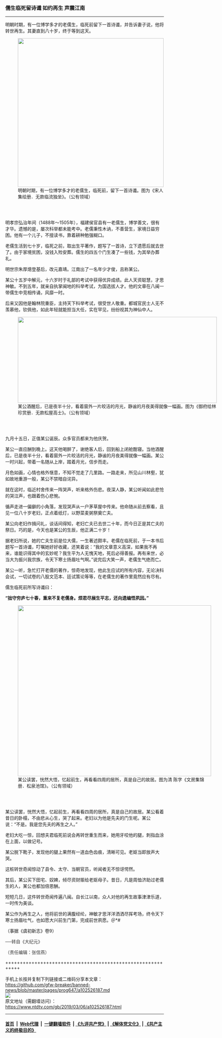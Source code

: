 ### 儒生临死留诗谶 如约再生 声震江南
------------------------

<div class="post_content" itemprop="articleBody">
 <div class="column">
  <div class="arttop mbottom20">
   <div class="blue16 subtitle mtop10">
    明朝时期，有一位博学多才的老儒生，临死前留下一首诗谶，并告诉妻子说，他将转世再生。其妻直到八十岁，终于等到这天。
   </div>
  </div>
 </div>
 <figure class="wp-caption aligncenter" id="attachment_11071536" style="width: 463px;">
  <a href="http://i.epochtimes.com/assets/uploads/2019/02/0626-8.jpg">
   <img alt="" class=" wp-image-11071536" height="472" src="http://i.epochtimes.com/assets/uploads/2019/02/0626-8-450x459.jpg" width="463"/>
  </a>
  <br/><figcaption class="wp-caption-text">
   明朝时期，有一位博学多才的老儒生，临死前，留下一首诗谶。图为《宋人集绘册．无款临流独坐》。（公有领域）
  </figcaption><br/>
 </figure><br/>
 <p>
  明孝宗弘治年间（1488年～1505年），福建侯官县有一老儒生，博学善文，很有才华。遗憾的是，屡次科举都未能考中。老儒秉性木讷，不善营生，家境日益穷困。他有一个儿子，不擅读书，靠着耕种勉强糊口。
 </p>
 <p>
  老儒生活到七十岁，临死之前，取出生平著作，题写了一首诗，立下遗愿后就去世了。由于家境贫困，没钱入殓安葬。儒生的四五个门生凑了一些钱，为其举办葬礼。
 </p>
 <p>
  明世宗朱厚熜登基后，改元嘉靖。江南出了一名年少才俊，且称某公。
 </p>
 <p>
  某公十五岁中解元，十六岁时于礼部的考试中获得优异成绩。此人天资聪慧，才思神敏。不到五年，就亲自执掌闽地的科举考试，为国选拔人才。他的文章在八闽一带儒生中竞相传诵，风靡一时。
 </p>
 <p>
  后来又因他是翰林院重臣，主持天下科举考试，很受世人敬重。都城官民士人无不羡慕他，钦佩他，如此年轻就能担当大任，实在罕见，纷纷视其为神仙中人。
 </p>
 <figure class="wp-caption aligncenter" id="attachment_11071398" style="width: 632px;">
  <a href="http://i.epochtimes.com/assets/uploads/2019/02/0226-5.jpg">
   <img alt="" class=" wp-image-11071398" height="273" src="http://i.epochtimes.com/assets/uploads/2019/02/0226-5-600x259.jpg" width="632"/>
  </a>
  <br/><figcaption class="wp-caption-text">
   某公酒醒后，已是夜半十分，看着窗外一片皎洁的月光，静谧的月夜美得就像一幅画。图为《御府绘林珍赏册．无款松屋高士》。（公有领域）
  </figcaption><br/>
 </figure><br/>
 <p>
  九月十五日，正值某公诞辰。众多官员都来为他庆贺。
 </p>
 <p>
  某公一直应酬到晚上。这天他喝醉了，谢绝客人后，回到船上闭舱酣寝。当他酒醒后，已是夜半十分，看着窗外一片皎洁的月光，静谧的月夜美得就像一幅画。某公一时兴起，带着一名随从上岸，踏着月光，信步而走。
 </p>
 <p>
  月色如画，心情也格外惬意，不知不觉走了几里路。一路走来，所见山川林壑，犹如故地重游一般，某公不禁暗自诧异。
 </p>
 <p>
  就在这时，临近村舍传来一阵哭声，听来格外伤悲。夜深人静，某公听闻如此悲怆的哭泣声，也跟着伤心悲惋。
 </p>
 <p>
  循声走进一偏僻的小角落，发现哭声从一户茅草屋中传来。他命随从前去察看，且见一位八十岁老妇，正点着纸灯，以野菜麦粥祭奠亡夫。
 </p>
 <p>
  某公向老妇作揖问礼，谈话间得知，老妇亡夫已去世二十年，而今日正是其亡夫的祭日。巧的是，今天也是某公的生辰，他正满二十岁！
 </p>
 <p>
  据老妇所说，她的亡夫生前是位大儒，一生著述颇丰。老儒在临死前，于一本书后题写一首诗谶，叮嘱她好好收藏，还笑着说：“我的文章意义高深，如果我不再来，谁能识得其中的玄妙呢？我生平为人无愧天地，死后必得善报。再有来世，必当大为振兴我宗族，令天下寒士扬眉吐气啊。”说完后大笑一声，老儒生气绝而亡。
 </p>
 <p>
  某公一听，急忙打开老儒的著作，惊奇地发现，他此生应试的所有内容，无论决科会试，一切试卷的八股文范本、廷试策论等等，在老儒生的著作里竟然应有尽有。
 </p>
 <p>
  儒生临死前所写诗谶曰：
 </p>
 <p>
  <strong>
   “拙守穷庐七十春，重来不复老儒身。烦君尽展生平志，还向遗编悟夙因。”
  </strong>
 </p>
 <figure class="wp-caption aligncenter" id="attachment_11071421" style="width: 614px;">
  <a href="http://i.epochtimes.com/assets/uploads/2019/02/0226-6.jpg">
   <img alt="" class=" wp-image-11071421" height="542" src="http://i.epochtimes.com/assets/uploads/2019/02/0226-6-600x530.jpg" width="614"/>
  </a>
  <br/><figcaption class="wp-caption-text">
   某公读罢，恍然大悟，忆起前生，再看看四周的居所，真是自己的故居。图为清 陈字《文房集锦册．松泉池馆》。（公有领域）
  </figcaption><br/>
 </figure><br/>
 <p>
  某公读罢，恍然大悟，忆起前生，再看看四周的居所，真是自己的故居。某公看着昔日的卧榻，不由悲从心生，哭了起来。老妇以为他是先夫的门生呢。某公说：“不是。我是您先夫的再生之人。”
 </p>
 <p>
  老妇大吃一惊，回想夫君临死前说会再转世重生而来，她用牙咬他的腿，刺指血涂在上面，以做记号。
 </p>
 <p>
  某公脱下靴子，发现他的腿上果然有一道血色齿痕，清晰可见。老妪当即放声大哭。
 </p>
 <p>
  这桩转世奇闻惊动了县令、太守、当朝官员，听闻者无不惊讶愕然。
 </p>
 <p>
  其后，某公买下田宅、奴婢，倾尽资财赈给老妪母子。昔日，凡是周恤济助过老儒生的人，某公也都加倍恩酬。
 </p>
 <p>
  短短几日，这件转世奇闻传遍八闽。自长江以南，众人对他的再生故事津津乐道，一时传为美谈。
 </p>
 <p>
  某公作为再生之人，他将前世的满腹经纶，神敏才思洋洋洒洒尽挥考场，终令天下寒士扬眉吐气，也如愿大兴前生门第，完成前世夙愿。＠*#
 </p>
 <p>
  （事据《虞初新志》卷9）
 </p>
 <p>
  <span style="color: #343434; font-family: helvetica neue, helvetica, arial, sans-serif;">
   ──转自《大纪元》
  </span>
 </p>
 <p>
  <span style="color: #343434; font-family: helvetica neue, helvetica, arial, sans-serif;">
   （责任编辑：张信燕）
  </span>
 </p>
 <div class="single_ad">
 </div>
</div>

+++++++++++++++++++++++++++++++++++++++++++++++++++++++++++<br/><br/>
手机上长按并复制下列链接或二维码分享本文章：<br/>
https://github.com/gfw-breaker/banned-news/blob/master/pages/prog647/a102526187.md <br/>
<a href='https://github.com/gfw-breaker/banned-news/blob/master/pages/prog647/a102526187.md'><img src='https://github.com/gfw-breaker/banned-news/blob/master/pages/prog647/a102526187.md.png'/></a> <br/>
原文地址（需翻墙访问）：https://www.ntdtv.com/gb/2019/03/06/a102526187.html


------------------------
#### [首页](https://github.com/gfw-breaker/banned-news/blob/master/README.md) &nbsp;|&nbsp; [Web代理](https://github.com/labour-camp/helloworld) &nbsp;|&nbsp; [一键翻墙软件](https://github.com/gfw-breaker/nogfw/blob/master/README.md) &nbsp;| [《九评共产党》](https://github.com/gfw-breaker/9ping.md/blob/master/README.md#九评之一评共产党是什么) | [《解体党文化》](https://github.com/gfw-breaker/jtdwh.md/blob/master/README.md) | [《共产主义的终极目的》](https://github.com/gfw-breaker/gczydzjmd.md/blob/master/README.md)

